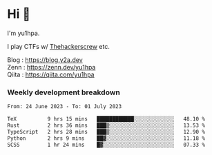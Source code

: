 # Hi 👋

I'm yu1hpa.

I play CTFs w/ [Thehackerscrew](https://www.thehackerscrew.team/) etc.

Blog : https://blog.y2a.dev  
Zenn : https://zenn.dev/yu1hpa  
Qiita : https://qiita.com/yu1hpa  

### Weekly development breakdown

<!--START_SECTION:waka-->

```txt
From: 24 June 2023 - To: 01 July 2023

TeX          9 hrs 15 mins   ████████████░░░░░░░░░░░░░   48.10 %
Rust         2 hrs 36 mins   ███▒░░░░░░░░░░░░░░░░░░░░░   13.53 %
TypeScript   2 hrs 28 mins   ███▒░░░░░░░░░░░░░░░░░░░░░   12.90 %
Python       2 hrs 9 mins    ██▓░░░░░░░░░░░░░░░░░░░░░░   11.18 %
SCSS         1 hr 24 mins    █▓░░░░░░░░░░░░░░░░░░░░░░░   07.33 %
```

<!--END_SECTION:waka-->

